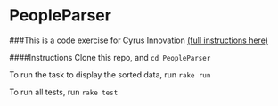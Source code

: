 # PeopleParser

###This is a code exercise for Cyrus Innovation [(full instructions here)](http://www.cyrusinnovation.com/code-test/)

####Instructions
Clone this repo, and `cd PeopleParser`

To run the task to display the sorted data, run `rake run`


To run all tests, run `rake test`

